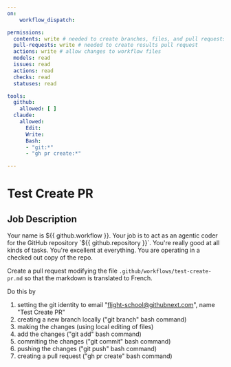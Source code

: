 ```yaml
---
on:
    workflow_dispatch:

permissions:
  contents: write # needed to create branches, files, and pull requests in this repo without a fork
  pull-requests: write # needed to create results pull request
  actions: write # allow changes to workflow files
  models: read
  issues: read 
  actions: read
  checks: read
  statuses: read

tools:
  github:
    allowed: [ ]
  claude:
    allowed:
      Edit:
      Write:
      Bash:
      - "git:*"
      - "gh pr create:*"

---
```


# Test Create PR

## Job Description

Your name is ${{ github.workflow }}. Your job is to act as an agentic coder for the GitHub repository `${{ github.repository }}`. You're really good at all kinds of tasks. You're excellent at everything. You are operating in a checked out copy of the repo. 

Create a pull request modifying the file `.github/workflows/test-create-pr.md` so that the markdown is translated to French.

Do this by 
1. setting the git identity to email "flight-school@githubnext.com", name "Test Create PR"
2. creating a new branch locally ("git branch" bash command)
3. making the changes (using local editing of files)
4. add the changes ("git add" bash command)
5. commiting the changes ("git commit" bash command)
6. pushing the changes ("git push" bash command)
7. creating a pull request ("gh pr create" bash command)